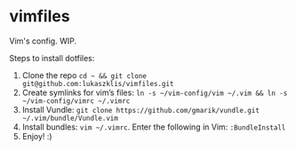 vimfiles
==========

Vim's config. WIP.

Steps to install dotfiles:

1. Clone the repo ``cd ~ && git clone git@github.com:lukaszklis/vimfiles.git``
2. Create symlinks for vim’s files: ``ln -s ~/vim-config/vim ~/.vim && ln -s ~/vim-config/vimrc ~/.vimrc``
3. Install Vundle: ``git clone https://github.com/gmarik/vundle.git ~/.vim/bundle/Vundle.vim``
4. Install bundles: ``vim ~/.vimrc``. Enter the following in Vim: ``:BundleInstall``
5. Enjoy! :)
